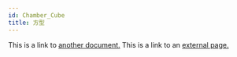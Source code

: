 ```yaml
---
id: Chamber_Cube
title: 方型
---
```


This is a link to [another document.](doc3.md) This is a link to an [external page.](http://www.example.com)
